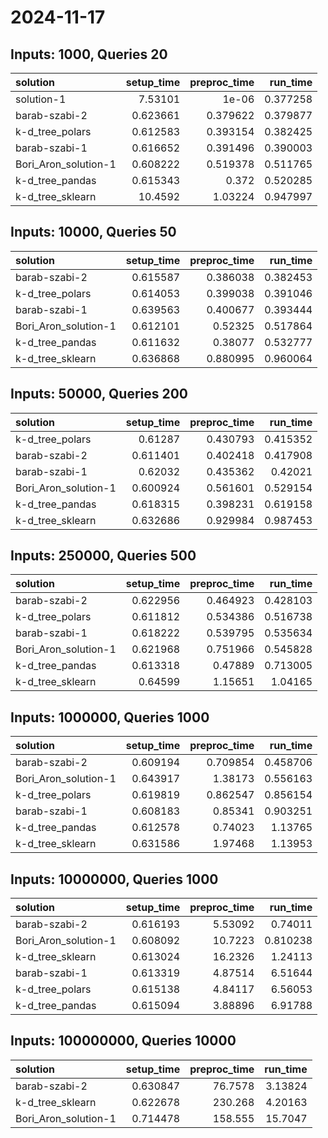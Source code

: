 # 2024-11-17

## Inputs: 1000, Queries 20

| solution             |   setup_time |   preproc_time |   run_time |
|:---------------------|-------------:|---------------:|-----------:|
| solution-1           |     7.53101  |       1e-06    |   0.377258 |
| barab-szabi-2        |     0.623661 |       0.379622 |   0.379877 |
| k-d_tree_polars      |     0.612583 |       0.393154 |   0.382425 |
| barab-szabi-1        |     0.616652 |       0.391496 |   0.390003 |
| Bori_Aron_solution-1 |     0.608222 |       0.519378 |   0.511765 |
| k-d_tree_pandas      |     0.615343 |       0.372    |   0.520285 |
| k-d_tree_sklearn     |    10.4592   |       1.03224  |   0.947997 |

## Inputs: 10000, Queries 50

| solution             |   setup_time |   preproc_time |   run_time |
|:---------------------|-------------:|---------------:|-----------:|
| barab-szabi-2        |     0.615587 |       0.386038 |   0.382453 |
| k-d_tree_polars      |     0.614053 |       0.399038 |   0.391046 |
| barab-szabi-1        |     0.639563 |       0.400677 |   0.393444 |
| Bori_Aron_solution-1 |     0.612101 |       0.52325  |   0.517864 |
| k-d_tree_pandas      |     0.611632 |       0.38077  |   0.532777 |
| k-d_tree_sklearn     |     0.636868 |       0.880995 |   0.960064 |

## Inputs: 50000, Queries 200

| solution             |   setup_time |   preproc_time |   run_time |
|:---------------------|-------------:|---------------:|-----------:|
| k-d_tree_polars      |     0.61287  |       0.430793 |   0.415352 |
| barab-szabi-2        |     0.611401 |       0.402418 |   0.417908 |
| barab-szabi-1        |     0.62032  |       0.435362 |   0.42021  |
| Bori_Aron_solution-1 |     0.600924 |       0.561601 |   0.529154 |
| k-d_tree_pandas      |     0.618315 |       0.398231 |   0.619158 |
| k-d_tree_sklearn     |     0.632686 |       0.929984 |   0.987453 |

## Inputs: 250000, Queries 500

| solution             |   setup_time |   preproc_time |   run_time |
|:---------------------|-------------:|---------------:|-----------:|
| barab-szabi-2        |     0.622956 |       0.464923 |   0.428103 |
| k-d_tree_polars      |     0.611812 |       0.534386 |   0.516738 |
| barab-szabi-1        |     0.618222 |       0.539795 |   0.535634 |
| Bori_Aron_solution-1 |     0.621968 |       0.751966 |   0.545828 |
| k-d_tree_pandas      |     0.613318 |       0.47889  |   0.713005 |
| k-d_tree_sklearn     |     0.64599  |       1.15651  |   1.04165  |

## Inputs: 1000000, Queries 1000

| solution             |   setup_time |   preproc_time |   run_time |
|:---------------------|-------------:|---------------:|-----------:|
| barab-szabi-2        |     0.609194 |       0.709854 |   0.458706 |
| Bori_Aron_solution-1 |     0.643917 |       1.38173  |   0.556163 |
| k-d_tree_polars      |     0.619819 |       0.862547 |   0.856154 |
| barab-szabi-1        |     0.608183 |       0.85341  |   0.903251 |
| k-d_tree_pandas      |     0.612578 |       0.74023  |   1.13765  |
| k-d_tree_sklearn     |     0.631586 |       1.97468  |   1.13953  |

## Inputs: 10000000, Queries 1000

| solution             |   setup_time |   preproc_time |   run_time |
|:---------------------|-------------:|---------------:|-----------:|
| barab-szabi-2        |     0.616193 |        5.53092 |   0.74011  |
| Bori_Aron_solution-1 |     0.608092 |       10.7223  |   0.810238 |
| k-d_tree_sklearn     |     0.613024 |       16.2326  |   1.24113  |
| barab-szabi-1        |     0.613319 |        4.87514 |   6.51644  |
| k-d_tree_polars      |     0.615138 |        4.84117 |   6.56053  |
| k-d_tree_pandas      |     0.615094 |        3.88896 |   6.91788  |

## Inputs: 100000000, Queries 10000

| solution             |   setup_time |   preproc_time |   run_time |
|:---------------------|-------------:|---------------:|-----------:|
| barab-szabi-2        |     0.630847 |        76.7578 |    3.13824 |
| k-d_tree_sklearn     |     0.622678 |       230.268  |    4.20163 |
| Bori_Aron_solution-1 |     0.714478 |       158.555  |   15.7047  |